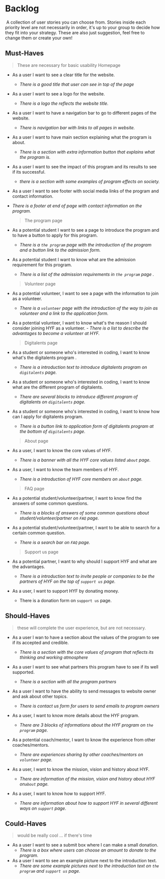 # Backlog

​ A collection of user stories you can choose from. Stories inside each priority
level are not necessarily in order, it's up to your group to decide how they fit
into your strategy. These are also just suggestion, feel free to change them or
create your own! ​

## [](https://github.com/HYF-Class21/agile-development-group1-hyf-redesign/blob/main/planning/backlog.md#must-haves)Must-Haves

> These are necessary for basic usability
> ​Homepage

- As a user I want to see a clear title for the website.

  - _There is a good title that user can see in top of the page_

- As a user I want to see a logo for the website.

  - _There is a logo the reflects the website title._

- As a user I want to have a navigation bar to go to different pages of the
  website.

  - _There is navigation bar with links to all pages in website._

- As a user I want to have main section explaining what the program is about.

  - _There is a section with extra information button that explains what the
    program is._

- As a user I want to see the impact of this program and its results to see if
  its successful.

  - _there is a section with some examples of program effects on society._

- As a user I want to see footer with social media links of the program and
  contact information.
- _There is a footer at end of page with contact information on the program._ ​
  > The program page
- As a potential student I want to see a page to introduce the program and to
  have a button to apply for this program.
  - _There is a `the program` page with the introduction of the program and a
    button link to the admission form._
- As a potential student I want to know what are the admission requirement for
  this program.

  - _There is a list of the admission requirements in `the program` page ._

  > Volunteer page

- As a potential volunteer, I want to see a page with the information to join as
  a volunteer.
  - _There is a `volunteer` page with the introduction of the way to join as
    volunteer and a link to the application form._
- As a potential volunteer, I want to know what's the reason I should consider
  joining HYF as a volunteer. - _There is a list to describe the advantages to
  become a volunteer at HYF._

  > Digitalents page

- As a student or someone who's interested in coding, I want to know what's the
  digitalents program .
  - _There is a introduction text to introduce digitalents program on
    `digitalents` page._
- As a student or someone who's interested in coding, I want to know what are
  the different program of digitalents.
  - _There are several blocks to introduce different program of digitalents on
    `digitalents` page._
- As a student or someone who's interested in coding, I want to know how can I
  apply for digitalents program.

  - _There is a button link to application form of digitalents program at the
    bottom of `digitalents` page._

  > About page

- As a user, I want to know the core values of HYF.
  - _There is a banner with all the HYF core values listed `about` page._
- As a user, I want to know the team members of HYF.

  - _There is a introduction of HYF core members on `about` page._

  > FAQ page

- As a potential student/volunteer/partner, I want to know find the answers of
  some common questions.
  - _There is a blocks of answers of some common questions about
    student/volunteer/partner on `FAQ` page._
- As a potential student/volunteer/partner, I want to be able to search for a
  certain common question.

  - _There is a search bar on `FAQ` page._

  > Support us page

- As a potential partner, I want to why should I support HYF and what are the
  advantages.
  - _There is a introduction text to invite people or companies to be the
    partners of HYF on the top of `support us` page._
- As a user, I want to support HYF by donating money.
  - There is a donation form on `support us` page.

## [](https://github.com/HYF-Class21/agile-development-group1-hyf-redesign/blob/main/planning/backlog.md#should-haves)Should-Haves

> these will complete the user experience, but are not necessary.

- As a user I wan to have a section about the values of the program to see if
  its accepted and credible.

  - _There is a section with the core values of program that reflects its
    thinking and working atmosphere_

- As a user I want to see what partners this program have to see if its well
  supported.

  - _There is a section with all the program partners_

- As a user I want to have the ability to send messages to website owner and ask
  about other topics.

  - _There is contact us form for users to send emails to program owners_

- As a user, I want to know more details about the HYF program.

  - _There are 3 blocks of informations about the HYF program on `the program`
    page._

- As a potential coach/mentor, I want to know the experience from other
  coaches/mentors.

  - _There are experiences sharing by other coaches/mentors on `volunteer`
    page._

- As a user, I want to know the mission, vision and history about HYF.

  - _There are information of the mission, vision and history about HYF
    on`about` page._

- As a user, I want to know how to support HYF.

  - _There are information about how to support HYF in several different ways on
    `support` page._

## [](https://github.com/HYF-Class21/agile-development-group1-hyf-redesign/blob/main/planning/backlog.md#could-haves)Could-Haves

> would be really cool ... if there's time ​

- As a user I want to see a submit box where I can make a small donation.
  - _There is a box where users can choose an amount to donate to the program._
- As a user I want to see an example picture next to the introduction text.
  - _There are some example pictures next to the introduction text on
    `the program` and `support us` page._
